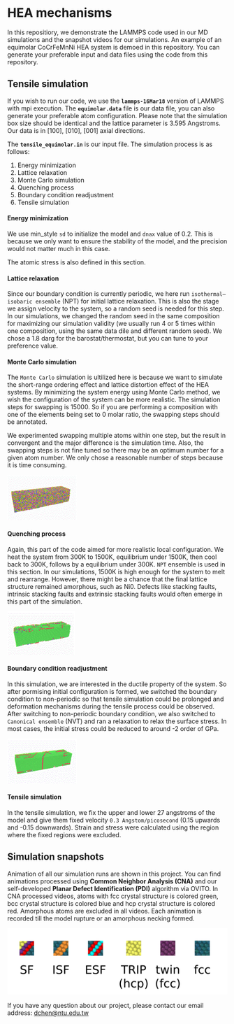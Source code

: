 # HEA mechanisms
In this repositiory, we demonstrate the LAMMPS code used in our MD simulations and the snapshot videos for our simulations. An example of an equimolar CoCrFeMnNi HEA system is demoed in this repository. You can generate your preferable input and data files using the code from this repository.

## Tensile simulation
If you wish to run our code, we use the **`lammps-16Mar18`** version of LAMMPS with mpi execution.
The **`equimolar.data`** file is our data file, you can also generate your preferable atom configuration. Please note that the simulation box size should be identical and the lattice parameter is 3.595 Angstroms. Our data is in [100], [010], [001] axial directions.

The **`tensile_equimolar.in`** is our input file. The simulation process is as follows:
1. Energy minimization
2. Lattice relaxation
3. Monte Carlo simulation
4. Quenching process
5. Boundary condition readjustment
6. Tensile simulation

#### Energy minimization
We use min_style `sd` to initialize the model and `dnax` value of 0.2. This is because we only want to ensure the stability of the model, and the precision would not matter much in this case.

The atomic stress is also defined in this section.

#### Lattice relaxation
Since our boundary condition is currently periodic, we here run `isothermal–isobaric ensemble` (NPT) for initial lattice relaxation. This is also the stage we assign velocity to the system, so a random seed is needed for this step. In our simulations, we changed the random seed in the same composition for maximizing our simulation validity (we usually run 4 or 5 times within one composition, using the same data dile and different random seed). We chose a 1.8 darg for the barostat/thermostat, but you can tune to your preference value.

#### Monte Carlo simulation
The `Monte Carlo` simulation is ultilized here is because we want to simulate the short-range ordering effect and lattice distortion effect of the HEA systems. By minimizing the system energy using Monte Carlo method, we wish the configuration of the system can be more realistic. The simulation steps for swapping is 15000. So if you are performing a composition with one of the elements being set to 0 molar ratio, the swapping steps should be annotated.

We experimented swapping multiple atoms within one step, but the result in convergent and the major difference is the simulation time. Also, the swapping steps is not fine tuned so there may be an optimum number for a given atom number. We only chose a reasonable number of steps because it is time consuming.

![](https://github.com/CMMAI-KTChen/Defect-evolution-of-HEA/blob/master/pic/MonteCarlo.gif)

#### Quenching process
Again, this part of the code aimed for more realistic local configuration. We heat the system from 300K to 1500K, equilibrium under 1500K, then cool back to 300K, follows by a equilibrium under 300K. `NPT` ensemble is used in this section. In our simulations, 1500K is high enough for the system to melt and rearrange. However, there might be a chance that the final lattice structure remained amorphous, such as Ni0. Defects like stacking faults, intrinsic stacking faults and extrinsic stacking faults would often emerge in this part of the simulation.

![](https://github.com/CMMAI-KTChen/Defect-evolution-of-HEA/blob/master/pic/quenching.gif)

#### Boundary condition readjustment
In this simulation, we are interested in the ductile property of the system. So after pormising initial configuration is formed, we switched the boundary condition to non-periodic so that tensile simulation could be prolonged and deformation mechanisms during the tensile process could be observed. After switching to non-periodic boundary condition, we also switched to `Canonical ensemble` (NVT) and ran a relaxation to relax the surface stress. In most cases, the initial stress could be reduced to around -2 order of GPa.

![](https://github.com/CMMAI-KTChen/Defect-evolution-of-HEA/blob/master/pic/lattice_relaxation.gif)

#### Tensile simulation
In the tensile simulation, we fix the upper and lower 27 angstroms of the model and give them fixed velocity `0.3 Angstom/picosecond` (0.15 upwards and -0.15 downwards). Strain and stress were calculated using the region where the fixed regions were excluded.


## Simulation snapshots
Animation of all our simulation runs are shown in this project. You can find animations processed using **Common Neighbor Analysis (CNA)** and our self-developed **Planar Defect Identification (PDI)** algorithm via OVITO. In CNA processed videos, atoms with fcc crystal structure is colored green, bcc crystal structure is colored blue and hcp crystal structure is colored red. Amorphous atoms are excluded in all videos. Each animation is recorded till the model rupture or an amorphous necking formed.

![image](https://github.com/CMMAI-KTChen/Defect-evolution-of-HEA/blob/master/pic/legends_PDI.png)

If you have any question about our project, please contact our email address: dchen@ntu.edu.tw
